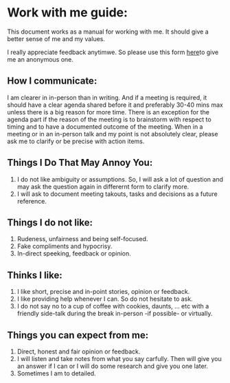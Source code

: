 # Work with me guide:

This document works as a manual for working with me. It should give a better sense of me and my values.

I really appreciate feedback anytimwe. So please use this form [here](https://forms.gle/S3MyHbvJRib85CPg7)to give me an anonymous one.

## How I communicate:
I am clearer in in-person than in writing. And if a meeting is required, it should have a clear agenda shared before it and preferably 30-40 mins max unless there is a big reason for more time. There is an exception for the agenda part if the reason of the meeting is to brainstorm with respect to timing and to have a documented outcome of the meeting.
When in a meeting or in an in-person talk and my point is not absolutely clear, please ask me to clarify or be precise with action items.

## Things I Do That May Annoy You:
1. I do not like ambiguity or assumptions. So, I will ask a lot of question and may ask the question again in differernt form to clarify more.
2. I will ask to document meeting takouts, tasks and decisions as a future reference.

## Things I do not like:
1. Rudeness, unfairness and being self-focused.
2. Fake compliments and hypocrisy.
3. In-direct speeking, feedback or opinion.
	
## Thinks I like:
1. I like short, precise and in-point stories, opinion or feedback.
2. I like providing help whenever I can. So do not hesitate to ask.
3. I do not say no to a cup of coffee with cookies, daunts, … etc with a friendly side-talk during the break in-person -if possible- or virtually.

## Things you can expect from me:
1. Direct, honest and fair opinion or feedback.
2. I will listen and take notes from what you say carfully. Then will give you an answer if I can or I will do some research and give you one later.
3. Sometimes I am to detailed.

